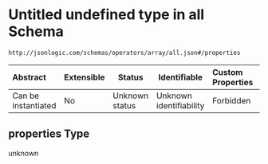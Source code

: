 # Untitled undefined type in all Schema

```txt
http://jsonlogic.com/schemas/operators/array/all.json#/properties
```




| Abstract            | Extensible | Status         | Identifiable            | Custom Properties | Additional Properties | Access Restrictions | Defined In                                                    |
| :------------------ | ---------- | -------------- | ----------------------- | :---------------- | --------------------- | ------------------- | ------------------------------------------------------------- |
| Can be instantiated | No         | Unknown status | Unknown identifiability | Forbidden         | Allowed               | none                | [all.json\*](operators/array/all.json "open original schema") |

## properties Type

unknown
